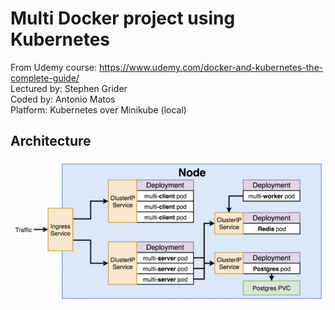 # Multi Docker project using Kubernetes

From Udemy course: https://www.udemy.com/docker-and-kubernetes-the-complete-guide/  
Lectured by: Stephen Grider  
Coded by: Antonio Matos  
Platform: Kubernetes over Minikube (local)  

## Architecture
![Multi Docker architecture using Kubernetes](https://github.com/acxmatos/multi-docker-kubernetes/blob/master/architecture.png)
